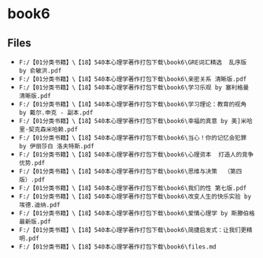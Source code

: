 # book6

## Files

- `F:/【01分类书籍】\【18】540本心理学著作打包下载\book6\GRE词汇精选  乱序版 by 俞敏洪.pdf`
- `F:/【01分类书籍】\【18】540本心理学著作打包下载\book6\亲密关系 清晰版.pdf`
- `F:/【01分类书籍】\【18】540本心理学著作打包下载\book6\学习乐观 by 塞利格曼 清晰版.pdf`
- `F:/【01分类书籍】\【18】540本心理学著作打包下载\book6\学习理论：教育的视角 by 戴尔.申克 - 副本.pdf`
- `F:/【01分类书籍】\【18】540本心理学著作打包下载\book6\幸福的真意 by 美]米哈里·契克森米哈赖.pdf`
- `F:/【01分类书籍】\【18】540本心理学著作打包下载\book6\当心！你的记忆会犯罪 by 伊丽莎白 洛夫特斯.pdf`
- `F:/【01分类书籍】\【18】540本心理学著作打包下载\book6\心理资本  打造人的竞争优势.pdf`
- `F:/【01分类书籍】\【18】540本心理学著作打包下载\book6\思维与决策  （第四版）.pdf`
- `F:/【01分类书籍】\【18】540本心理学著作打包下载\book6\我们的性 第七版.pdf`
- `F:/【01分类书籍】\【18】540本心理学著作打包下载\book6\改变人生的快乐实验 by 埃德.迪纳.pdf`
- `F:/【01分类书籍】\【18】540本心理学著作打包下载\book6\爱情心理学 by 斯滕伯格 最新版.pdf`
- `F:/【01分类书籍】\【18】540本心理学著作打包下载\book6\简捷启发式：让我们更精明.pdf`
- `F:/【01分类书籍】\【18】540本心理学著作打包下载\book6\files.md`
